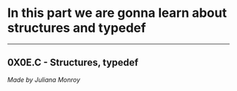 # In this part we are gonna learn about structures and typedef
-----
0X0E.C - Structures, typedef
-----
*Made by Juliana Monroy*